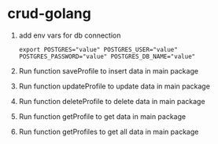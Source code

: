 # crud-golang

1. add env vars for db connection

    `export POSTGRES="value" POSTGRES_USER="value" POSTGRES_PASSWORD="value" POSTGRES_DB_NAME="value"`
2. Run function saveProfile to insert data in main package
3. Run function updateProfile to update data in main package
4. Run function deleteProfile to delete data in main package
5. Run function getProfile to get data in main package
6. Run function getProfiles to get all data in main package